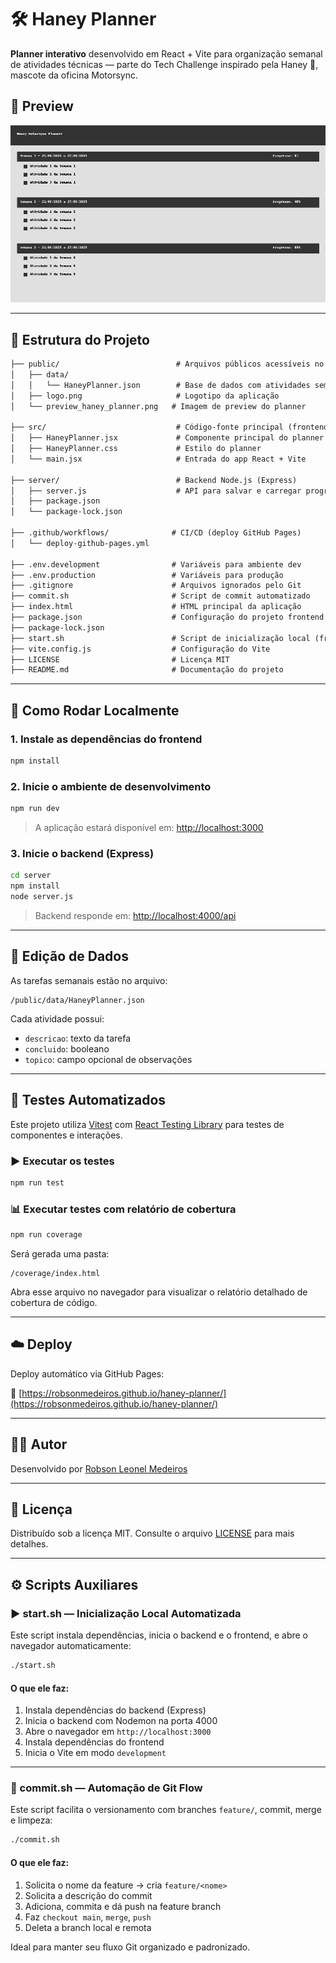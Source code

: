 # 🛠️ Haney Planner

**Planner interativo** desenvolvido em React + Vite para organização semanal de atividades técnicas — parte do Tech Challenge inspirado pela Haney 🐾, mascote da oficina Motorsync.

## 📸 Preview

![Preview do Planner](public/preview_haney_planner.png)

---

## 📁 Estrutura do Projeto

```txt
├── public/                          # Arquivos públicos acessíveis no build
│   ├── data/
│   │   └── HaneyPlanner.json        # Base de dados com atividades semanais
│   ├── logo.png                     # Logotipo da aplicação
│   └── preview_haney_planner.png   # Imagem de preview do planner

├── src/                             # Código-fonte principal (frontend)
│   ├── HaneyPlanner.jsx             # Componente principal do planner
│   ├── HaneyPlanner.css             # Estilo do planner
│   └── main.jsx                     # Entrada do app React + Vite

├── server/                          # Backend Node.js (Express)
│   ├── server.js                    # API para salvar e carregar progresso
│   ├── package.json
│   └── package-lock.json

├── .github/workflows/              # CI/CD (deploy GitHub Pages)
│   └── deploy-github-pages.yml

├── .env.development                # Variáveis para ambiente dev
├── .env.production                 # Variáveis para produção
├── .gitignore                      # Arquivos ignorados pelo Git
├── commit.sh                       # Script de commit automatizado
├── index.html                      # HTML principal da aplicação
├── package.json                    # Configuração do projeto frontend
├── package-lock.json
├── start.sh                        # Script de inicialização local (frontend + backend)
├── vite.config.js                  # Configuração do Vite
├── LICENSE                         # Licença MIT
├── README.md                       # Documentação do projeto
```

---

## 🚀 Como Rodar Localmente

### 1. Instale as dependências do frontend

```bash
npm install
```

### 2. Inicie o ambiente de desenvolvimento

```bash
npm run dev
```

> A aplicação estará disponível em: [http://localhost:3000](http://localhost:3000)

### 3. Inicie o backend (Express)

```bash
cd server
npm install
node server.js
```

> Backend responde em: [http://localhost:4000/api](http://localhost:4000/api)

---

## 🧾 Edição de Dados

As tarefas semanais estão no arquivo:

```
/public/data/HaneyPlanner.json
```

Cada atividade possui:

- `descricao`: texto da tarefa
- `concluido`: booleano
- `topico`: campo opcional de observações

---

## 🧪 Testes Automatizados

Este projeto utiliza [Vitest](https://vitest.dev) com [React Testing Library](https://testing-library.com/) para testes de componentes e interações.

### ▶️ Executar os testes

```bash
npm run test
```

### 📊 Executar testes com relatório de cobertura

```bash
npm run coverage
```

Será gerada uma pasta:

```
/coverage/index.html
```

Abra esse arquivo no navegador para visualizar o relatório detalhado de cobertura de código.

---

## ☁️ Deploy

Deploy automático via GitHub Pages:

🔗 [https://robsonmedeiros.github.io/haney-planner/](https://robsonmedeiros.github.io/haney-planner/)

---

## 👨‍💻 Autor

Desenvolvido por [Robson Leonel Medeiros](https://github.com/robsonmedeiros)

---

## 📄 Licença

Distribuído sob a licença MIT. Consulte o arquivo [LICENSE](LICENSE) para mais detalhes.

---

## ⚙️ Scripts Auxiliares

### ▶️ start.sh — Inicialização Local Automatizada

Este script instala dependências, inicia o backend e o frontend, e abre o navegador automaticamente:

```bash
./start.sh
```

#### O que ele faz:

1. Instala dependências do backend (Express)
2. Inicia o backend com Nodemon na porta 4000
3. Abre o navegador em `http://localhost:3000`
4. Instala dependências do frontend
5. Inicia o Vite em modo `development`

---

### 🧭 commit.sh — Automação de Git Flow

Este script facilita o versionamento com branches `feature/`, commit, merge e limpeza:

```bash
./commit.sh
```

#### O que ele faz:

1. Solicita o nome da feature → cria `feature/<nome>`
2. Solicita a descrição do commit
3. Adiciona, commita e dá push na feature branch
4. Faz `checkout main`, `merge`, `push`
5. Deleta a branch local e remota

Ideal para manter seu fluxo Git organizado e padronizado.
